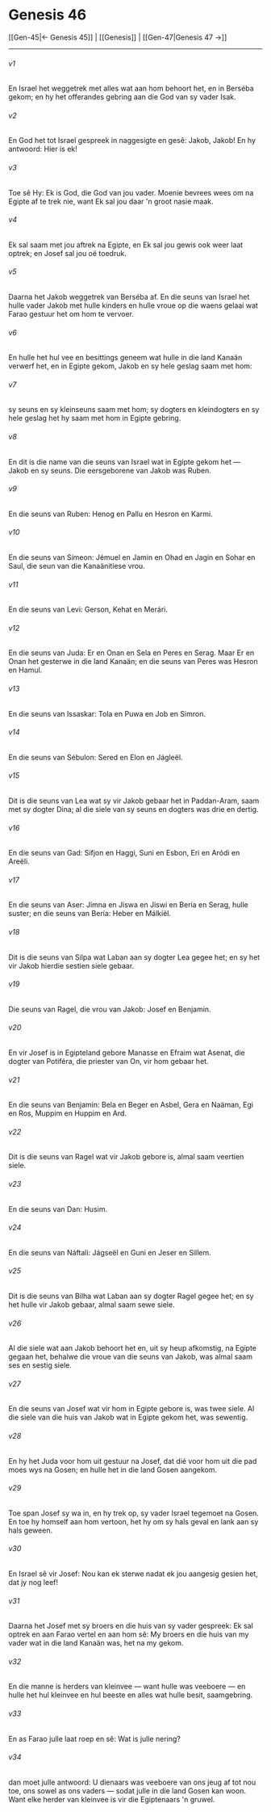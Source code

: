 # Genesis 46

[[Gen-45|← Genesis 45]] | [[Genesis]] | [[Gen-47|Genesis 47 →]]
***

###### v1
En Israel het weggetrek met alles wat aan hom behoort het, en in Berséba gekom; en hy het offerandes gebring aan die God van sy vader Isak. 
###### v2
En God het tot Israel gespreek in naggesigte en gesê: Jakob, Jakob! En hy antwoord: Hier is ek! 
###### v3
Toe sê Hy: Ek is God, die God van jou vader. Moenie bevrees wees om na Egipte af te trek nie, want Ek sal jou daar 'n groot nasie maak. 
###### v4
Ek sal saam met jou aftrek na Egipte, en Ek sal jou gewis ook weer laat optrek; en Josef sal jou oë toedruk. 
###### v5
Daarna het Jakob weggetrek van Berséba af. En die seuns van Israel het hulle vader Jakob met hulle kinders en hulle vroue op die waens gelaai wat Farao gestuur het om hom te vervoer. 
###### v6
En hulle het hul vee en besittings geneem wat hulle in die land Kanaän verwerf het, en in Egipte gekom, Jakob en sy hele geslag saam met hom: 
###### v7
sy seuns en sy kleinseuns saam met hom; sy dogters en kleindogters en sy hele geslag het hy saam met hom in Egipte gebring. 
###### v8
En dit is die name van die seuns van Israel wat in Egipte gekom het — Jakob en sy seuns. Die eersgeborene van Jakob was Ruben. 
###### v9
En die seuns van Ruben: Henog en Pallu en Hesron en Karmi. 
###### v10
En die seuns van Símeon: Jémuel en Jamin en Ohad en Jagin en Sohar en Saul, die seun van die Kanaänitiese vrou. 
###### v11
En die seuns van Levi: Gerson, Kehat en Merári. 
###### v12
En die seuns van Juda: Er en Onan en Sela en Peres en Serag. Maar Er en Onan het gesterwe in die land Kanaän; en die seuns van Peres was Hesron en Hamul. 
###### v13
En die seuns van Issaskar: Tola en Puwa en Job en Simron. 
###### v14
En die seuns van Sébulon: Sered en Elon en Jágleël. 
###### v15
Dit is die seuns van Lea wat sy vir Jakob gebaar het in Paddan-Aram, saam met sy dogter Dina; al die siele van sy seuns en dogters was drie en dertig. 
###### v16
En die seuns van Gad: Sifjon en Haggi, Suni en Esbon, Eri en Aródi en Areëli. 
###### v17
En die seuns van Aser: Jimna en Jiswa en Jiswi en Bería en Serag, hulle suster; en die seuns van Bería: Heber en Málkiël. 
###### v18
Dit is die seuns van Silpa wat Laban aan sy dogter Lea gegee het; en sy het vir Jakob hierdie sestien siele gebaar. 
###### v19
Die seuns van Ragel, die vrou van Jakob: Josef en Benjamin. 
###### v20
En vir Josef is in Egipteland gebore Manasse en Efraim wat Asenat, die dogter van Potiféra, die priester van On, vir hom gebaar het. 
###### v21
En die seuns van Benjamin: Bela en Beger en Asbel, Gera en Naäman, Egi en Ros, Muppim en Huppim en Ard. 
###### v22
Dit is die seuns van Ragel wat vir Jakob gebore is, almal saam veertien siele. 
###### v23
En die seuns van Dan: Husim. 
###### v24
En die seuns van Náftali: Jágseël en Guni en Jeser en Sillem. 
###### v25
Dit is die seuns van Bilha wat Laban aan sy dogter Ragel gegee het; en sy het hulle vir Jakob gebaar, almal saam sewe siele. 
###### v26
Al die siele wat aan Jakob behoort het en, uit sy heup afkomstig, na Egipte gegaan het, behalwe die vroue van die seuns van Jakob, was almal saam ses en sestig siele. 
###### v27
En die seuns van Josef wat vir hom in Egipte gebore is, was twee siele. Al die siele van die huis van Jakob wat in Egipte gekom het, was sewentig. 
###### v28
En hy het Juda voor hom uit gestuur na Josef, dat dié voor hom uit die pad moes wys na Gosen; en hulle het in die land Gosen aangekom. 
###### v29
Toe span Josef sy wa in, en hy trek op, sy vader Israel tegemoet na Gosen. En toe hy homself aan hom vertoon, het hy om sy hals geval en lank aan sy hals geween. 
###### v30
En Israel sê vir Josef: Nou kan ek sterwe nadat ek jou aangesig gesien het, dat jy nog leef! 
###### v31
Daarna het Josef met sy broers en die huis van sy vader gespreek: Ek sal optrek en aan Farao vertel en aan hom sê: My broers en die huis van my vader wat in die land Kanaän was, het na my gekom. 
###### v32
En die manne is herders van kleinvee — want hulle was veeboere — en hulle het hul kleinvee en hul beeste en alles wat hulle besit, saamgebring. 
###### v33
En as Farao julle laat roep en sê: Wat is julle nering? 
###### v34
dan moet julle antwoord: U dienaars was veeboere van ons jeug af tot nou toe, ons sowel as ons vaders — sodat julle in die land Gosen kan woon. Want elke herder van kleinvee is vir die Egiptenaars 'n gruwel. 
